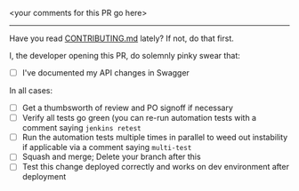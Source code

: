 \<your comments for this PR go here\>

---
Have you read [CONTRIBUTING.md](https://github.com/DataBiosphere/leonardo/blob/develop/CONTRIBUTING.md) lately? If not, do that first.

I, the developer opening this PR, do solemnly pinky swear that:

- [ ] I've documented my API changes in Swagger

In all cases:

- [ ] Get a thumbsworth of review and PO signoff if necessary
- [ ] Verify all tests go green (you can re-run automation tests with a comment saying `jenkins retest`
- [ ] Run the automation tests multiple times in parallel to weed out instability if applicable via a comment saying `multi-test`
- [ ] Squash and merge; Delete your branch after this
- [ ] Test this change deployed correctly and works on dev environment after deployment
